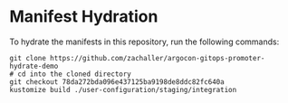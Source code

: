 # Manifest Hydration

To hydrate the manifests in this repository, run the following commands:

```shell
git clone https://github.com/zachaller/argocon-gitops-promoter-hydrate-demo
# cd into the cloned directory
git checkout 78da272bda096e437125ba9198de8ddc82fc640a
kustomize build ./user-configuration/staging/integration
```
